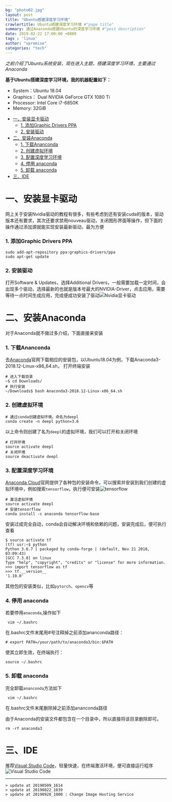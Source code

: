 ```yaml
---
bg: "photo02.jpg"
layout: post
title: "Ubuntu搭建深度学习环境"
crawlertitle: Ubuntu搭建深度学习环境 #"page title"
summary: 通过Anaconda搭建Ubuntu的深度学习环境 #"post description"
date: 2019-02-22 17:00:00 +0800
tags : 'linux'
author: "vpromise"
categories: "tech"
---
```


*之前介绍了Ubuntu系统安装，现在进入主题，搭建深度学习环境，主要通过Anaconda*

**基于Ubuntu搭建深度学习环境，我的机器配置如下：**
* System：Ubuntu 18.04
* Graphics： Dual NVIDIA GeForce GTX 1080 Ti
* Processor: Intel Core i7-6850K
* Memory: 32GiB


- [一、安装显卡驱动](#%e4%b8%80%e5%ae%89%e8%a3%85%e6%98%be%e5%8d%a1%e9%a9%b1%e5%8a%a8)
    - [1. 添加Graphic Drivers PPA](#1-%e6%b7%bb%e5%8a%a0graphic-drivers-ppa)
    - [2. 安装驱动](#2-%e5%ae%89%e8%a3%85%e9%a9%b1%e5%8a%a8)
- [二、安装Anaconda](#%e4%ba%8c%e5%ae%89%e8%a3%85anaconda)
    - [1. 下载Ananconda](#1-%e4%b8%8b%e8%bd%bdananconda)
    - [2. 创建虚拟环境](#2-%e5%88%9b%e5%bb%ba%e8%99%9a%e6%8b%9f%e7%8e%af%e5%a2%83)
    - [3. 配置深度学习环境](#3-%e9%85%8d%e7%bd%ae%e6%b7%b1%e5%ba%a6%e5%ad%a6%e4%b9%a0%e7%8e%af%e5%a2%83)
    - [4. 停用 anaconda](#4-%e5%81%9c%e7%94%a8-anaconda)
    - [5. 卸载 anaconda](#5-%e5%8d%b8%e8%bd%bd-anaconda)
- [三、IDE](#%e4%b8%89ide)


# 一、安装显卡驱动
网上关于安装Nvidia驱动的教程有很多，有些考虑到还有安装cuda的版本，驱动版本还有要求，其次还要求禁用nouveau驱动，关闭图形界面等操作，但下面的操作通过添加源就能实现安装最新驱动，最为方便
### 1. 添加Graphic Drivers PPA
```
sudo add-apt-repository ppa:graphics-drivers/ppa
sudo apt-get update
```
### 2. 安装驱动
打开Software & Updates，选择Additional Drivers，一般需要加载一定时间，会出现多个驱动，选择最新的也就是版本号最大的NVIDIA-Driver，点击应用，需要等待一点时间生成应用，完成便成功安装了驱动![Nvidia显卡驱动](https://i.loli.net/2019/09/20/ioujLSWd8U6yvKM.png)

# 二、安装Anaconda
对于Anaconda就不做过多介绍，下面直接来安装
### 1.  下载Ananconda
去[Anaconda](https://www.anaconda.com/distribution/#download-section)官网下载相应的安装包，以Ubuntu18.04为例，下载Anaconda3-2018.12-Linux-x86_64.sh， 打开终端安装
```
# 进入下载目录
~$ cd Downloads/
# 执行安装
~/Downloads$ bash Anaconda3-2018.12-Linux-x86_64.sh 
```
### 2. 创建虚拟环境
```
# 通过conda创建虚拟环境，命名为deepl
conda create -n deepl python=3.6
```
以上命令则创建了名为`deepl`的虚拟环境，我们可以打开和关闭环境
```
# 打开环境
source activate deepl 
# 关闭环境
source deactivate deepl
```
### 3. 配置深度学习环境

[Anaconda Cloud](https://anaconda.org/)官网提供了各种包的安装命令，可以搜索并安装到我们创建的虚拟环境中，例如搜索`tensorflow`，执行便可安装![tensorflow](https://i.loli.net/2019/09/20/i16do5cWAHIC43q.png)

```
# 激活虚拟环境
source activate deepl 
# 安装tensorflow
conda install -c anaconda tensorflow-base 
```
安装过成完全自动，conda会自动解决环境和依赖的问题，安装完成后，便可执行查看
```
$ source activate tf
(tf) usr:~$ python
Python 3.6.7 | packaged by conda-forge | (default, Nov 21 2018, 03:09:43) 
[GCC 7.3.0] on linux
Type "help", "copyright", "credits" or "license" for more information.
>>> import tensorflow as tf
>>> tf.__version__
'1.10.0'
```
其他包的安装类似，比如`pytorch`、`opencv`等

### 4. 停用 anaconda
若要停用`anaconda`,操作如下

```
 vim ~/.bashrc
```
在.bashrc文件末尾用#号注释掉之前添加ananconda路径：
```
# export PATH=/your/path/to/anaconda3/bin:$PATH
```
使其立即生效，在终端执行：
```
source ~/.bashrc
```

### 5. 卸载 anaconda
完全卸载`ananconda`方法如下
```
 vim ~/.bashrc
```
在.bashrc文件末尾删除掉之前添加ananconda路径

由于Anaconda的安装文件都包含在一个目录中，所以直接将该目录删除即可。
```
rm -rf anaconda3
```


# 三、IDE
推荐[Visual Studio Code](https://code.visualstudio.com/Download)，轻量快速，在终端激活环境，便可直接运行程序
![Visual Studio Code](https://i.loli.net/2019/09/20/rwh8AUDXsuzJCtp.png)

---
```
> update at 20190509_1614
> update at 20190822_1039
> update at 20190920_1000 : Change Image Hosting Service
```
